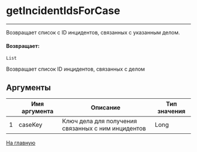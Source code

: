 # getIncidentIdsForCase

---

Возвращает список с ID инцидентов, связанных с указанным делом.

#### Возвращает:

`List`

Возвращает список ID инцидентов, связанных с делом

## Аргументы

|  | Имя аргумента | Описание | Тип значения |
| --- | --- | --- | --- |
| 1 | caseKey | Ключ дела для получения связанных с ним инцидентов | Long |



[На главную](./)
